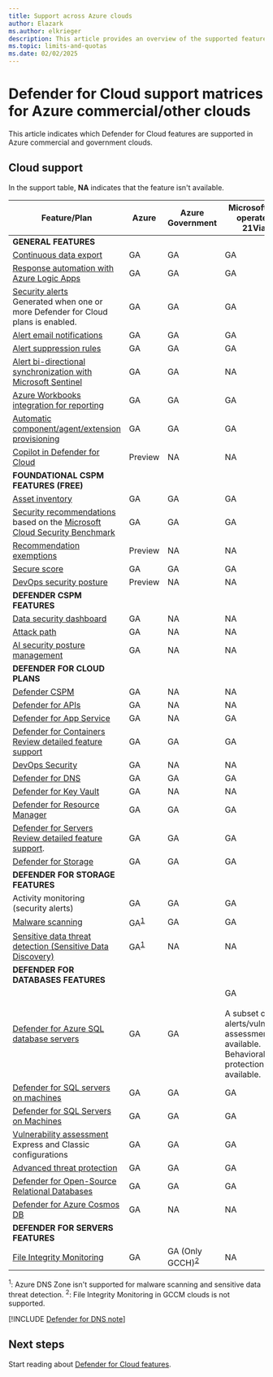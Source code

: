 ```yaml
---
title: Support across Azure clouds
author: Elazark
ms.author: elkrieger
description: This article provides an overview of the supported features and plans for Defender for Cloud in Azure commercial cloud and government clouds.
ms.topic: limits-and-quotas
ms.date: 02/02/2025
---
```


# Defender for Cloud support matrices for Azure commercial/other clouds

This article indicates which Defender for Cloud features are supported in Azure commercial and government clouds.

## Cloud support

In the support table, **NA** indicates that the feature isn't available.

|**Feature/Plan** | **Azure** | **Azure Government** | **Microsoft Azure operated by 21Vianet**|
|--- | --- | --- | --- |
|**GENERAL FEATURES** | | ||
|[Continuous data export](continuous-export.md) | GA | GA | GA|
|[Response automation with Azure Logic Apps](./workflow-automation.yml) | GA | GA | GA|
|[Security alerts](alerts-overview.md)<br/> Generated when one or more Defender for Cloud plans is enabled. | GA | GA | GA|
|[Alert email notifications](configure-email-notifications.md) | GA | GA | GA|
|[Alert suppression rules](alerts-suppression-rules.md) | GA | GA | GA|
|[Alert bi-directional synchronization with Microsoft Sentinel](/azure/sentinel/connect-azure-security-center) | GA | GA | NA|
|[Azure Workbooks integration for reporting](custom-dashboards-azure-workbooks.md) | GA | GA | GA|
|[Automatic component/agent/extension provisioning](monitoring-components.md) | GA | GA | GA|
|[Copilot in Defender for Cloud](copilot-security-in-defender-for-cloud.md) | Preview | NA | NA |
|**FOUNDATIONAL CSPM FEATURES (FREE)** | | ||
|[Asset inventory](asset-inventory.md) | GA | GA | GA|
|[Security recommendations](security-policy-concept.md) based on the [Microsoft Cloud Security Benchmark](concept-regulatory-compliance.md)  | GA | GA | GA|
|[Recommendation exemptions](exempt-resource.md) | Preview | NA | NA|
|[Secure score](secure-score-security-controls.md) | GA | GA | GA|
|[DevOps security posture](concept-devops-environment-posture-management-overview.md) | Preview | NA | NA|
| **DEFENDER CSPM FEATURES** | | | |
| [Data security dashboard](data-aware-security-dashboard-overview.md) | GA | NA | NA |
| [Attack path](concept-attack-path.md) | GA | NA | NA |
| [AI security posture management](ai-security-posture.md) | GA | NA | NA |
|**DEFENDER FOR CLOUD PLANS** | | ||
|[Defender CSPM](concept-cloud-security-posture-management.md)| GA | NA | NA|
|[Defender for APIs](defender-for-apis-introduction.md) | GA | NA | NA|
|[Defender for App Service](defender-for-app-service-introduction.md) | GA | NA | GA |
|[Defender for Containers](defender-for-containers-introduction.md)<br/>[Review detailed feature support](support-matrix-defender-for-containers.md) | GA | GA | GA|
|[DevOps Security](defender-for-devops-introduction.md) | GA | NA | NA|
|[Defender for DNS](defender-for-dns-introduction.md) | GA | GA | GA|
|[Defender for Key Vault](defender-for-key-vault-introduction.md) | GA | NA | NA|
|[Defender for Resource Manager](defender-for-resource-manager-introduction.md) | GA | GA | GA|
|[Defender for Servers](plan-defender-for-servers.md)<br/>[Review detailed feature support](support-matrix-defender-for-servers.md). | GA | GA | GA|
|[Defender for Storage](defender-for-storage-introduction.md) | GA | GA | GA|
| **DEFENDER FOR STORAGE FEATURES** | | | |
| Activity monitoring (security alerts) | GA | GA| GA|
| [Malware scanning](defender-for-storage-malware-scan.md) | GA<sup>[1](#footnote1)</sup> | GA | GA |
| [Sensitive data threat detection (Sensitive Data Discovery)](defender-for-storage-data-sensitivity.md) | GA<sup>[1](#footnote1)</sup> | NA | NA |
| **DEFENDER FOR DATABASES FEATURES** | | | |
| [Defender for Azure SQL database servers](defender-for-sql-introduction.md) | GA | GA | GA<br/><br/>A subset of alerts/vulnerability assessments is available.<br/>Behavioral threat protection isn't available.|
| [Defender for SQL servers on machines](defender-for-sql-servers-introduction.md) | GA | GA | GA |
| [Defender for SQL Servers on Machines](defender-for-sql-introduction.md) | GA | GA | GA |
| [Vulnerability assessment](sql-azure-vulnerability-assessment-overview.md) Express and Classic configurations | GA | GA | GA |
| [Advanced threat protection](/azure/azure-sql/database/threat-detection-overview?view=azuresql&preserve-view=true) | GA | GA | GA |
| [Defender for Open-Source Relational Databases](defender-for-databases-introduction.md) | GA | GA | GA |
| [Defender for Azure Cosmos DB](concept-defender-for-cosmos.md) | GA | NA | NA|
| **DEFENDER FOR SERVERS FEATURES** | | | |
| [File Integrity Monitoring](/azure/defender-for-cloud/file-integrity-monitoring-overview) | GA |GA (Only GCCH)<sup>[2](#footnote2)</sup>| NA|

<sup><a name="footnote1"></a>1</sup>: Azure DNS Zone isn't supported for malware scanning and sensitive data threat detection.
<sup><a name="footnote2"></a>2</sup>: File Integrity Monitoring in GCCM clouds is not supported.



[!INCLUDE [Defender for DNS note](./includes/defender-for-dns-note.md)]

## Next steps

Start reading about [Defender for Cloud features](defender-for-cloud-introduction.md).
